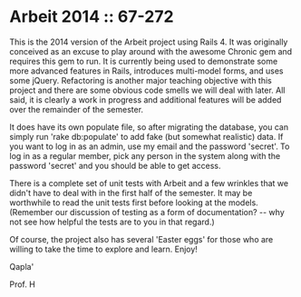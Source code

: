 Arbeit 2014 :: 67-272
===
This is the 2014 version of the Arbeit project using Rails 4.  It was originally conceived as an excuse to play around with the awesome Chronic gem and requires this gem to run.  It is currently being used to demonstrate some more advanced features in Rails, introduces multi-model forms, and uses some jQuery.  Refactoring is another major teaching objective with this project and there are some obvious code smells we will deal with later.  All said, it is clearly a work in progress and additional features will be added over the remainder of the semester.  

It does have its own populate file, so after migrating the database, you can simply run 'rake db:populate' to add fake (but somewhat realistic) data.  If you want to log in as an admin, use my email and the password 'secret'.  To log in as a regular member, pick any person in the system along with the password 'secret' and you should be able to get access.

There is a complete set of unit tests with Arbeit and a few wrinkles that we didn't have to deal with in the first half of the semester.  It may be worthwhile to read the unit tests first before looking at the models. (Remember our discussion of testing as a form of documentation? -- why not see how helpful the tests are to you in that regard.)

Of course, the project also has several 'Easter eggs' for those who are willing to take the time to explore and learn.  Enjoy!

Qapla'

Prof. H